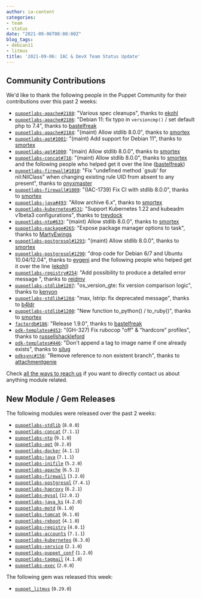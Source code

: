 ```yaml
---
author: ia-content
categories:
- team
- status
date: "2021-09-06T00:00:00Z"
blog_tags:
- debian11
- litmus
title: '2021-09-06: IAC & DevX Team Status Update'
---
```


## Community Contributions

We'd like to thank the following people in the Puppet Community for their contributions over this past 2 weeks:

- [`puppetlabs-apache#2188`][puppetlabs-apache-pr-2188]: "Various spec cleanups", thanks to [ekohl][ekohl]
- [`puppetlabs-apache#2186`][puppetlabs-apache-pr-2186]: "Debian 11: fix typo in `versioncmp()` / set default php to 7.4", thanks to [bastelfreak][bastelfreak]
- [`puppetlabs-apache#2184`][puppetlabs-apache-pr-2184]: "(maint) Allow stdlib 8.0.0", thanks to [smortex][smortex]
- [`puppetlabs-apt#1001`][puppetlabs-apt-pr-1001]: "(maint) Add support for Debian 11", thanks to [smortex][smortex]
- [`puppetlabs-apt#1000`][puppetlabs-apt-pr-1000]: "(main) Allow stdlib 8.0.0", thanks to [smortex][smortex]
- [`puppetlabs-concat#716`][puppetlabs-concat-pr-716]: "(maint) Allow stdlib 8.0.0", thanks to [smortex][smortex] and the following people who helped get it over the line ([bastelfreak][bastelfreak])
- [`puppetlabs-firewall#1010`][puppetlabs-firewall-pr-1010]: "Fix "undefined method `gsub' for nil:NilClass" when changing existing rule UID from absent to any present", thanks to [onyxmaster][onyxmaster]
- [`puppetlabs-firewall#1009`][puppetlabs-firewall-pr-1009]: "(IAC-1739) Fix CI with stdlib 8.0.0", thanks to [smortex][smortex]
- [`puppetlabs-java#493`][puppetlabs-java-pr-493]: "Allow archive 6.x", thanks to [smortex][smortex]
- [`puppetlabs-kubernetes#531`][puppetlabs-kubernetes-pr-531]: "Support Kubernetes 1.22 and kubeadm v1beta3 configurations", thanks to [treydock][treydock]
- [`puppetlabs-ntp#633`][puppetlabs-ntp-pr-633]: "(maint) Allow stdlib 8.0.0", thanks to [smortex][smortex]
- [`puppetlabs-package#265`][puppetlabs-package-pr-265]: "Expose package manager options to task", thanks to [MartyEwings][MartyEwings]
- [`puppetlabs-postgresql#1293`][puppetlabs-postgresql-pr-1293]: "(maint) Allow stdlib 8.0.0", thanks to [smortex][smortex]
- [`puppetlabs-postgresql#1290`][puppetlabs-postgresql-pr-1290]: "drop code for Debian 6/7 and Ubuntu 10.04/12.04", thanks to [evgeni][evgeni] and the following people who helped get it over the line ([ekohl][ekohl])
- [`puppetlabs-registry#254`][puppetlabs-registry-pr-254]: "Add possibility to produce a detailed error message ", thanks to [reidmv][reidmv]
- [`puppetlabs-stdlib#1207`][puppetlabs-stdlib-pr-1207]: "os_version_gte: fix version comparison logic", thanks to [kenyon][kenyon]
- [`puppetlabs-stdlib#1204`][puppetlabs-stdlib-pr-1204]: "max, lstrip: fix deprecated message", thanks to [b4ldr][b4ldr]
- [`puppetlabs-stdlib#1200`][puppetlabs-stdlib-pr-1200]: "New function to_python() / to_ruby()", thanks to [smortex][smortex]
- [`facterdb#186`][facterdb-pr-186]: "Release 1.9.0", thanks to [bastelfreak][bastelfreak]
- [`pdk-templates#453`][pdk-templates-pr-453]: "(GH-327) Fix rubocop "off" & "hardcore" profiles", thanks to [russellshackleford][russellshackleford]
- [`pdk-templates#446`][pdk-templates-pr-446]: "Don't append a tag to image name if one already exists", thanks to [silug][silug]
- [`pdksync#156`][pdksync-pr-156]: "Remove reference to non existent branch", thanks to [attachmentgenie][attachmentgenie]

Check [all the ways to reach us](/blog/updates/2021-01-20-reaching-out.md) if you want to directly contact us about anything module related.

## New Module / Gem Releases

The following modules were released over the past 2 weeks:

- [`puppetlabs-stdlib`][puppetlabs-stdlib] (`8.0.0`)
- [`puppetlabs-concat`][puppetlabs-concat] (`7.1.1`)
- [`puppetlabs-ntp`][puppetlabs-ntp] (`9.1.0`)
- [`puppetlabs-apt`][puppetlabs-apt] (`8.2.0`)
- [`puppetlabs-docker`][puppetlabs-docker] (`4.1.1`)
- [`puppetlabs-java`][puppetlabs-java] (`7.1.1`)
- [`puppetlabs-inifile`][puppetlabs-inifile] (`5.2.0`)
- [`puppetlabs-apache`][puppetlabs-apache] (`6.5.1`)
- [`puppetlabs-firewall`][puppetlabs-firewall] (`3.2.0`)
- [`puppetlabs-postgresql`][puppetlabs-postgresql] (`7.4.1`)
- [`puppetlabs-haproxy`][puppetlabs-haproxy] (`6.2.1`)
- [`puppetlabs-mysql`][puppetlabs-mysql] (`12.0.1`)
- [`puppetlabs-java_ks`][puppetlabs-java_ks] (`4.2.0`)
- [`puppetlabs-motd`][puppetlabs-motd] (`6.1.0`)
- [`puppetlabs-tomcat`][puppetlabs-tomcat] (`6.1.0`)
- [`puppetlabs-reboot`][puppetlabs-reboot] (`4.1.0`)
- [`puppetlabs-registry`][puppetlabs-registry] (`4.0.1`)
- [`puppetlabs-accounts`][puppetlabs-accounts] (`7.1.1`)
- [`puppetlabs-kubernetes`][puppetlabs-kubernetes] (`6.3.0`)
- [`puppetlabs-service`][puppetlabs-service] (`2.1.0`)
- [`puppetlabs-puppet_conf`][puppetlabs-puppet_conf] (`1.2.0`)
- [`puppetlabs-tagmail`][puppetlabs-tagmail] (`4.1.0`)
- [`puppetlabs-exec`][puppetlabs-exec] (`2.0.0`)

The following gem was released this week:

- [`puppet_litmus`][puppet_litmus] (`0.29.0`)

  [puppetlabs-stdlib]: https://github.com/puppetlabs/puppetlabs-stdlib
  [puppetlabs-concat]: https://github.com/puppetlabs/puppetlabs-concat
  [puppetlabs-ntp]: https://github.com/puppetlabs/puppetlabs-ntp
  [puppetlabs-apt]: https://github.com/puppetlabs/puppetlabs-apt
  [puppetlabs-docker]: https://github.com/puppetlabs/puppetlabs-docker
  [puppetlabs-java]: https://github.com/puppetlabs/puppetlabs-java
  [puppetlabs-inifile]: https://github.com/puppetlabs/puppetlabs-inifile
  [puppetlabs-apache]: https://github.com/puppetlabs/puppetlabs-apache
  [puppetlabs-firewall]: http://github.com/puppetlabs/puppetlabs-firewall
  [puppetlabs-postgresql]: https://github.com/puppetlabs/puppetlabs-postgresql
  [puppetlabs-haproxy]: https://github.com/puppetlabs/puppetlabs-haproxy
  [puppetlabs-mysql]: http://github.com/puppetlabs/puppetlabs-mysql
  [puppetlabs-java_ks]: https://github.com/puppetlabs/puppetlabs-java_ks
  [puppetlabs-motd]: https://github.com/puppetlabs/puppetlabs-motd
  [puppetlabs-tomcat]: https://github.com/puppetlabs/puppetlabs-tomcat
  [puppetlabs-reboot]: https://github.com/puppetlabs/puppetlabs-reboot
  [puppetlabs-registry]: https://github.com/puppetlabs/puppetlabs-registry
  [puppetlabs-accounts]: https://github.com/puppetlabs/puppetlabs-accounts
  [puppetlabs-kubernetes]: https://github.com/puppetlabs/puppetlabs-kubernetes
  [puppetlabs-service]: https://github.com/puppetlabs/puppetlabs-service
  [puppetlabs-puppet_conf]: https://github.com/puppetlabs/puppetlabs-puppet_conf
  [puppetlabs-tagmail]: https://github.com/puppetlabs/puppetlabs-tagmail/
  [puppetlabs-exec]: https://github.com/puppetlabs/puppetlabs-exec
  [puppetlabs-apache-pr-2188]: https://github.com/puppetlabs/puppetlabs-apache/pull/2188
  [ekohl]: https://github.com/ekohl
  [puppetlabs-apache-pr-2186]: https://github.com/puppetlabs/puppetlabs-apache/pull/2186
  [bastelfreak]: https://github.com/bastelfreak
  [puppetlabs-apache-pr-2184]: https://github.com/puppetlabs/puppetlabs-apache/pull/2184
  [smortex]: https://github.com/smortex
  [puppetlabs-apt-pr-1001]: https://github.com/puppetlabs/puppetlabs-apt/pull/1001
  [puppetlabs-apt-pr-1000]: https://github.com/puppetlabs/puppetlabs-apt/pull/1000
  [puppetlabs-concat-pr-716]: https://github.com/puppetlabs/puppetlabs-concat/pull/716
  [puppetlabs-firewall-pr-1010]: https://github.com/puppetlabs/puppetlabs-firewall/pull/1010
  [onyxmaster]: https://github.com/onyxmaster
  [puppetlabs-firewall-pr-1009]: https://github.com/puppetlabs/puppetlabs-firewall/pull/1009
  [puppetlabs-java-pr-493]: https://github.com/puppetlabs/puppetlabs-java/pull/493
  [puppetlabs-kubernetes-pr-531]: https://github.com/puppetlabs/puppetlabs-kubernetes/pull/531
  [treydock]: https://github.com/treydock
  [puppetlabs-ntp-pr-633]: https://github.com/puppetlabs/puppetlabs-ntp/pull/633
  [puppetlabs-package-pr-265]: https://github.com/puppetlabs/puppetlabs-package/pull/265
  [MartyEwings]: https://github.com/MartyEwings
  [puppetlabs-postgresql-pr-1293]: https://github.com/puppetlabs/puppetlabs-postgresql/pull/1293
  [puppetlabs-postgresql-pr-1290]: https://github.com/puppetlabs/puppetlabs-postgresql/pull/1290
  [evgeni]: https://github.com/evgeni
  [puppetlabs-registry-pr-254]: https://github.com/puppetlabs/puppetlabs-registry/pull/254
  [reidmv]: https://github.com/reidmv
  [puppetlabs-stdlib-pr-1207]: https://github.com/puppetlabs/puppetlabs-stdlib/pull/1207
  [kenyon]: https://github.com/kenyon
  [puppetlabs-stdlib-pr-1204]: https://github.com/puppetlabs/puppetlabs-stdlib/pull/1204
  [b4ldr]: https://github.com/b4ldr
  [puppetlabs-stdlib-pr-1200]: https://github.com/puppetlabs/puppetlabs-stdlib/pull/1200
  [facterdb-pr-186]: https://github.com/voxpupuli/facterdb/pull/186
  [pdk-templates-pr-453]: https://github.com/puppetlabs/pdk-templates/pull/453
  [russellshackleford]: https://github.com/russellshackleford
  [pdk-templates-pr-446]: https://github.com/puppetlabs/pdk-templates/pull/446
  [silug]: https://github.com/silug
  [pdksync-pr-156]: https://github.com/puppetlabs/pdksync/pull/156
  [attachmentgenie]: https://github.com/attachmentgenie
  [puppet_litmus]: https://github.com/puppetlabs/puppet_litmus

  [Adrian]:             https://github.com/adrianiurca
  [Ben]:                https://github.com/binford2k
  [Ciaran]:             https://github.com/sanfrancrisko
  [Daiana]:             https://github.com/daianamezdrea
  [Danny]:              https://github.com/carabasdaniel
  [DavidArmstrong]:     https://github.com/da-ar
  [DavidSchmitt]:       https://github.com/DavidS
  [DavidSwan]:          https://github.com/david22swan
  [Disha]:              https://github.com/Disha-maker
  [James]:              https://github.com/jpogran
  [Lore]:               https://github.com/lionce
  [Michael]:            https://github.com/michaeltlombardi
  [Paula]:              https://github.com/pmcmaw
  [Sheena]:             https://github.com/sheenaajay
  [Supported Modules]:  https://puppetlabs.github.io/iac/modules/
  [Tools]:              https://puppetlabs.github.io/iac/tools/
